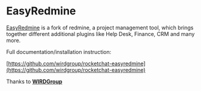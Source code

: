 # EasyRedmine

[EasyRedmine](https://www.easyredmine.com/) is a fork of redmine, a project management tool, which brings together different additional plugins like Help Desk, Finance, CRM and many more.

Full documentation/installation instruction:

[https://github.com/wirdgroup/rocketchat-easyredmine](https://github.com/wirdgroup/rocketchat-easyredmine)

Thanks to [**WIRDGroup**](https://www.wirdgroup.com)

